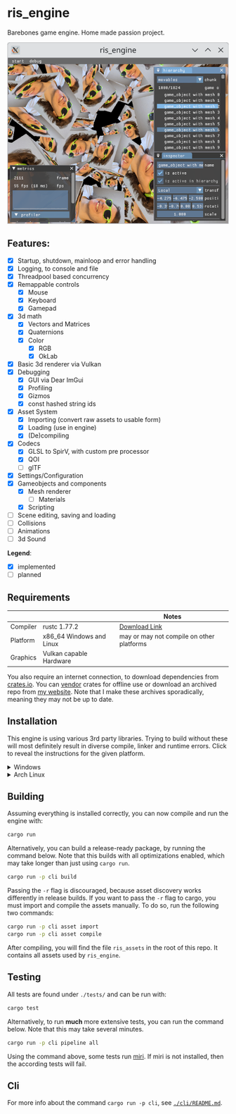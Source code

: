 # ris_engine

Barebones game engine. Home made passion project.

![thumbnail](screenshot.png)

## Features:

- [x] Startup, shutdown, mainloop and error handling
- [x] Logging, to console and file
- [x] Threadpool based concurrency
- [x] Remappable controls
  - [x] Mouse
  - [x] Keyboard
  - [x] Gamepad
- [x] 3d math
  - [x] Vectors and Matrices
  - [x] Quaternions
  - [x] Color
    - [x] RGB
    - [x] OkLab
- [x] Basic 3d renderer via Vulkan
- [x] Debugging
  - [x] GUI via Dear ImGui
  - [x] Profiling
  - [x] Gizmos
  - [x] const hashed string ids
- [x] Asset System
  - [x] Importing (convert raw assets to usable form)
  - [x] Loading (use in engine)
  - [x] (De)compiling
- [x] Codecs
  - [x] GLSL to SpirV, with custom pre processor
  - [x] QOI
  - [ ] glTF
- [x] Settings/Configuration
- [x] Gameobjects and components
  - [x] Mesh renderer
    - [ ] Materials
  - [x] Scripting
- [ ] Scene editing, saving and loading
- [ ] Collisions
- [ ] Animations
- [ ] 3d Sound

**Legend**:
- [x] implemented
- [ ] planned

## Requirements

|          |                          | Notes                                                    |
| -------- | ------------------------ | -------------------------------------------------------- |
| Compiler | rustc 1.77.2             | [Download Link](https://www.rust-lang.org/tools/install) |
| Platform | x86_64 Windows and Linux | may or may not compile on other platforms                |
| Graphics | Vulkan capable Hardware  |                                                          |

You also require an internet connection, to download dependencies from [crates.io](https://crates.io/). You can [vendor](https://doc.rust-lang.org/cargo/commands/cargo-vendor.html) crates for offline use or download an archived repo from [my website](https://www.rismosch.com/archive). Note that I make these archives sporadically, meaning they may not be up to date.

## Installation

This engine is using various 3rd party libraries. Trying to build without these will most definitely result in diverse compile, linker and runtime errors. Click to reveal the instructions for the given platform.

<details>
  <summary>Windows</summary>

  ### Windows

  The two required dependencies are [SDL2](https://www.libsdl.org/) and [Shaderc](https://github.com/google/shaderc). The easiest way install them is to install the [Vulkan SDK](https://vulkan.lunarg.com/). Installing the Vulkan SDK should also set up your environment correctly.

  If you don't want to install the Vulkan SDK, or you get build errors despite having it installed, follow the instructions below.

  #### 1. Get the necessary dependencies
  
  In this repo you will find the `./external/` directory, which contains all required binaries. If you don't trust the binaries in this repo, you must find and download them yourself. All following instructions assume you use the binaries provided in this repo.

  #### 2. Assign `SHADERC_LIB_DIR`

  [shaderc-rs](https://crates.io/crates/shaderc) requires the DLL `shaderc_shared.dll` during build time. shaderc-rs allows to store shader code inside Rust source files. ris_engine does not use this feature, but shaderc-rs requires this dependency regardless.
  
  shaderc-rs attempts to locate the DLL within the Vulkan SDK. If the Vulkan SDK is not installed, shaderc-rs searches the DLL in `SHADERC_LIB_DIR`. If this variable is not set, shaderc-rs will try to compile from source, which is quite slow and requires you to have C++ build tools installed.
  
  If you don't have the Vulkan SDK installed, set the environment variable `SHADERC_LIB_DIR` to `<repo>\external\Shaderc\bin`.

  #### 3. Make the LIBs available for your linker

  Rust needs to link. If you have the Vulkan SDK installed, then SDL2 and Shaderc should be able to find the required libs and you can skip this step. Otherwise continue reading.
  
  The four LIBs you need are:
   - `.\external\SDL2\lib\SDL2.lib`
   - `.\external\SDL2\lib\SDL2_test.lib`
   - `.\external\SDL2\lib\SDL2main.lib`
   - `.\external\Shaderc\lib\shaderc_shared.lib`

  When using `rustup`, the linker will search for LIBs in the directory below. Copy the LIBs above into this directory.

  ```powershell
  C:\Users\<your username>\.rustup\toolchains\<toolchain channel>\lib\rustlib\<current toolchain>\lib
  ```

  If you are not using `rustup`, you need to figure out how to link against these LIBs.

  #### 4. Add the DLLs to your environment

  If you have the Vulkan SDK installed and haven't done so already, add `<path to Vulkan SDK>\Bin` to `PATH`. Then you can skip this step. If you haven't installed the Vulkan SDK, continue reading.

  The two DLLs you need are
  - `.\external\SDL2\bin\SDL2.dll`
  - `.\external\Shaderc\bin\shaderc_shared.dll`
  
  The easiest way to make them available in your environment is to copy them to the root of this repo. This isn't recommended however, because they aren't tracked by git and thus are deleted whenever you clean this repo.

  I recommend to add `<repo>\external\SDL2\bin` and `<repo>\external\Shaderc\bin` to `PATH`.
  
  #### 5. Restart your terminal

  Make sure to restart your terminals, such that changes to your environment variables can take effect.
</details>
<details>
  <summary>Arch Linux</summary>
  
  ### Arch Linux
  
  #### 1. Install [SDL2](https://archlinux.org/packages/extra/x86_64/sdl2/)
  
  ```bash
  sudo pacman -S sdl2
  ```
  
  #### 2. Install [shaderc](https://archlinux.org/packages/extra/x86_64/shaderc/)
  
  ```bash
  sudo pacman -S shaderc
  ```
  
  #### 3. Install [Vulkan](https://wiki.archlinux.org/title/Vulkan)
  
  Depending on your graphics card, you need to install a different package. Follow the instructions in the link below:
  
  https://wiki.archlinux.org/title/Vulkan#Installation
</details>

## Building

Assuming everything is installed correctly, you can now compile and run the engine with:

```bash
cargo run
```

Alternatively, you can build a release-ready package, by running the command below. Note that this builds with all optimizations enabled, which may take longer than just using `cargo run`.

```bash
cargo run -p cli build
```

Passing the `-r` flag is discouraged, because asset discovery works differently in release builds. If you want to pass the `-r` flag to cargo, you must import and compile the assets manually. To do so, run the following two commands:

```bash
cargo run -p cli asset import
cargo run -p cli asset compile
```

After compiling, you will find the file `ris_assets` in the root of this repo. It contains all assets used by `ris_engine`.

## Testing

All tests are found under `./tests/` and can be run with:

```bash
cargo test
```

Alternatively, to run **much** more extensive tests, you can run the command below. Note that this may take several minutes.

```bash
cargo run -p cli pipeline all
```

Using the command above, some tests run [miri](https://github.com/rust-lang/miri). If miri is not installed, then the according tests will fail.

## Cli

For more info about the command `cargo run -p cli`, see [`./cli/README.md`](./cli/README.md).
